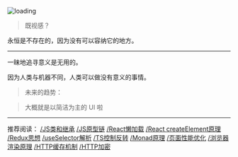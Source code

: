 ![loading](https://saber2pr.top/MyWeb/resource/image/blog-bg.webp)

> 既视感？

永恒是不存在的，因为没有可以容纳它的地方。

---

一昧地追寻意义是无用的。

因为人类与机器不同，人类可以做没有意义的事情。

> 未来的趋势：

> 大概就是以简洁为主的 UI 啦

---
推荐阅读：
[/JS类和继承](#/blog/Javascript基础/类和继承)
[/JS原型链](#/blog/Javascript基础/原型链)
[/React懒加载](#/blog/React常用组件/懒加载组件)
[/React createElement原理](#/blog/React原理/reconciler实现/createElement)
[/Redux思想](#/blog/Redux状态管理/redux思想)
[/useSelector解析](#/blog/React生态/useSelector和reselect源码阅读)
[/TS控制反转](#/blog/Reflect反射原理/依赖注入（IOC）实现)
[/Monad原理](#/blog/Typescript基础/对比Monad在TS和Haskell中的使用)
[/页面性能优化](#/blog/性能优化/前端性能优化)
[/浏览器渲染原理](#/blog/浏览器基础/页面渲染原理)
[/HTTP缓存机制](#/blog/HTTP协议/HTTP缓存机制)
[/HTTP加密](#/blog/HTTP协议/HTTP加密)
